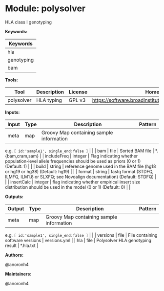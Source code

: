 # Module: polysolver

HLA class I genotyping

**Keywords:**

| Keywords |
|----------|
| hla |
| genotyping |
| bam |

**Tools:**

| Tool | Description | License | Homepage |
|------|-------------|---------|----------|
| polysolver | HLA typing | GPL v3 | https://software.broadinstitute.org/cancer/cga/polysolver |

**Inputs:**

| Input | Type | Description | Pattern |
|-------|------|-------------|---------|
| meta | map | Groovy Map containing sample information
e.g. `[ id:'sample1', single_end:false ]`
 |  |
| bam | file | Sorted BAM file | *.{bam,cram,sam} |
| includeFreq | integer | Flag indicating whether population-level allele frequencies should be used as priors (0 or 1) (Default: 1) |  |
| build | string | reference genome used in the BAM file (hg18 or hg19 or hg38) (Default: hg19) |  |
| format | string | fastq format (STDFQ, ILMFQ, ILM1.8 or SLXFQ; see Novoalign documentation) (Default: STDFQ) |  |
| insertCalc | integer | flag indicating whether empirical insert size distribution should be used in the model (0 or 1) (Default: 0) |  |

**Outputs:**

| Output | Type | Description | Pattern |
|--------|------|-------------|---------|
| meta | map | Groovy Map containing sample information
e.g. `[ id:'sample1', single_end:false ]`
 |  |
| versions | file | File containing software versions | versions.yml |
| hla | file | Polysolver HLA genotyping result | *.hla.txt |

**Authors:**

@anoronh4

**Maintainers:**

@anoronh4

